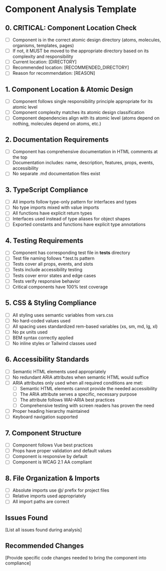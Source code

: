 # Component Analysis Template

## 0. CRITICAL: Component Location Check
- [ ] Component is in the correct atomic design directory (atoms, molecules, organisms, templates, pages)
- [ ] If not, it MUST be moved to the appropriate directory based on its complexity and responsibility
- [ ] Current location: [DIRECTORY]
- [ ] Recommended location: [RECOMMENDED_DIRECTORY]
- [ ] Reason for recommendation: [REASON]

## 1. Component Location & Atomic Design
- [ ] Component follows single responsibility principle appropriate for its atomic level
- [ ] Component complexity matches its atomic design classification
- [ ] Component dependencies align with its atomic level (atoms depend on nothing, molecules depend on atoms, etc.)

## 2. Documentation Requirements
- [ ] Component has comprehensive documentation in HTML comments at the top
- [ ] Documentation includes: name, description, features, props, events, accessibility
- [ ] No separate .md documentation files exist

## 3. TypeScript Compliance
- [ ] All imports follow type-only pattern for interfaces and types
- [ ] No type imports mixed with value imports
- [ ] All functions have explicit return types
- [ ] Interfaces used instead of type aliases for object shapes
- [ ] Exported constants and functions have explicit type annotations

## 4. Testing Requirements
- [ ] Component has corresponding test file in __tests__ directory
- [ ] Test file naming follows *.test.ts pattern
- [ ] Tests cover all props, events, and slots
- [ ] Tests include accessibility testing
- [ ] Tests cover error states and edge cases
- [ ] Tests verify responsive behavior
- [ ] Critical components have 100% test coverage

## 5. CSS & Styling Compliance
- [ ] All styling uses semantic variables from vars.css
- [ ] No hard-coded values used
- [ ] All spacing uses standardized rem-based variables (xs, sm, md, lg, xl)
- [ ] No px units used
- [ ] BEM syntax correctly applied
- [ ] No inline styles or Tailwind classes used

## 6. Accessibility Standards
- [ ] Semantic HTML elements used appropriately
- [ ] No redundant ARIA attributes when semantic HTML would suffice
- [ ] ARIA attributes only used when all required conditions are met:
  - [ ] Semantic HTML elements cannot provide the needed accessibility
  - [ ] The ARIA attribute serves a specific, necessary purpose
  - [ ] The attribute follows WAI-ARIA best practices
  - [ ] Comprehensive testing with screen readers has proven the need
- [ ] Proper heading hierarchy maintained
- [ ] Keyboard navigation supported

## 7. Component Structure
- [ ] Component follows Vue best practices
- [ ] Props have proper validation and default values
- [ ] Component is responsive by default
- [ ] Component is WCAG 2.1 AA compliant

## 8. File Organization & Imports
- [ ] Absolute imports use @/ prefix for project files
- [ ] Relative imports used appropriately
- [ ] All import paths are correct

## Issues Found
[List all issues found during analysis]

## Recommended Changes
[Provide specific code changes needed to bring the component into compliance] 